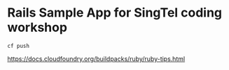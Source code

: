 # Rails Sample App for SingTel coding workshop



```cf push```

https://docs.cloudfoundry.org/buildpacks/ruby/ruby-tips.html
